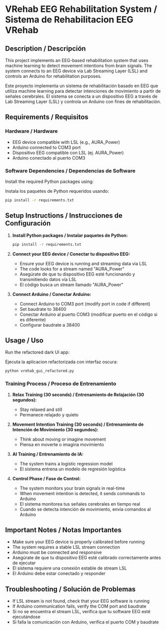 # VRehab EEG Rehabilitation System / Sistema de Rehabilitacion EEG VRehab

## Description / Descripción

This project implements an EEG-based rehabilitation system that uses machine learning to detect movement intentions from brain signals. The system connects to an EEG device via Lab Streaming Layer (LSL) and controls an Arduino for rehabilitation purposes.

Este proyecto implementa un sistema de rehabilitación basado en EEG que utiliza machine learning para detectar intenciones de movimiento a partir de señales cerebrales. El sistema se conecta a un dispositivo EEG a través de Lab Streaming Layer (LSL) y controla un Arduino con fines de rehabilitación.

## Requirements / Requisitos

### Hardware / Hardware
- EEG device compatible with LSL (e.g., AURA_Power)
- Arduino connected to COM3 port
- Dispositivo EEG compatible con LSL (ej. AURA_Power)
- Arduino conectado al puerto COM3

### Software Dependencies / Dependencias de Software

Install the required Python packages using:

Instala los paquetes de Python requeridos usando:

```bash
pip install -r requirements.txt
```

## Setup Instructions / Instrucciones de Configuración

1. **Install Python packages / Instalar paquetes de Python:**
   ```bash
   pip install -r requirements.txt
   ```

2. **Connect your EEG device / Conectar tu dispositivo EEG:**
   - Ensure your EEG device is running and streaming data via LSL
   - The code looks for a stream named "AURA_Power"
   - Asegúrate de que tu dispositivo EEG esté funcionando y transmitiendo datos vía LSL
   - El código busca un stream llamado "AURA_Power"

3. **Connect Arduino / Conectar Arduino:**
   - Connect Arduino to COM3 port (modify port in code if different)
   - Set baudrate to 38400
   - Conectar Arduino al puerto COM3 (modificar puerto en el código si es diferente)
   - Configurar baudrate a 38400

## Usage / Uso

Run the refactored dark UI app:

Ejecuta la aplicacion refactorizada con interfaz oscura:

```bash
python vrehab_gui_refactored.py
```

### Training Process / Proceso de Entrenamiento

1. **Relax Training (30 seconds) / Entrenamiento de Relajación (30 segundos):**
   - Stay relaxed and still
   - Permanece relajado y quieto

2. **Movement Intention Training (30 seconds) / Entrenamiento de Intención de Movimiento (30 segundos):**
   - Think about moving or imagine movement
   - Piensa en moverte o imagina movimiento

3. **AI Training / Entrenamiento de IA:**
   - The system trains a logistic regression model
   - El sistema entrena un modelo de regresión logística

4. **Control Phase / Fase de Control:**
   - The system monitors your brain signals in real-time
   - When movement intention is detected, it sends commands to Arduino
   - El sistema monitorea tus señales cerebrales en tiempo real
   - Cuando se detecta intención de movimiento, envía comandos al Arduino

## Important Notes / Notas Importantes

- Make sure your EEG device is properly calibrated before running
- The system requires a stable LSL stream connection
- Arduino must be connected and responsive
- Asegúrate de que tu dispositivo EEG esté calibrado correctamente antes de ejecutar
- El sistema requiere una conexión estable de stream LSL
- El Arduino debe estar conectado y responder

## Troubleshooting / Solución de Problemas

- If LSL stream is not found, check that your EEG software is running
- If Arduino communication fails, verify the COM port and baudrate
- Si no se encuentra el stream LSL, verifica que tu software EEG esté ejecutándose
- Si falla la comunicación con Arduino, verifica el puerto COM y baudrate
